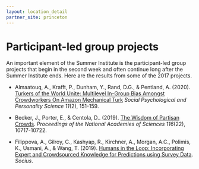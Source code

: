 ```yaml
---
layout: location_detail
partner_site: princeton
---
```


# Participant-led group projects

An important element of the Summer Institute is the participant-led group projects that begin in the second week and often continue long after the Summer Institute ends.  Here are the results from some of the 2017 projects.

- Almaatouq, A., Krafft, P., Dunham, Y., Rand, D.G., & Pentland, A. (2020). [Turkers of the World Unite: Multilevel In-Group Bias Amongst Crowdworkers On Amazon Mechanical Turk](
https://doi.org/10.1177/1948550619837002
) _Social Psychological and Personality Science 11_(2), 151-159.

- Becker, J., Porter, E., & Centola, D.. (2019). [The Wisdom of Partisan Crowds](https://doi.org/10.1073/pnas.1817195116). _Proceedings of the National Academies of Sciences 116_(22), 10717-10722.

- Filippova, A., Gilroy, C., Kashyap, R., Kirchner, A., Morgan, A.C., Polimis, K., Usmani, A., & Wang, T. (2019). [Humans in the Loop: Incorporating Expert and Crowdsourced Knowledge for Predictions using Survey Data](https://doi.org/10.1177/2378023118820157). _Socius_.
